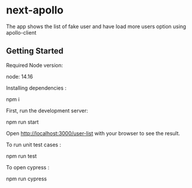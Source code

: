 # next-apollo

The app shows the list of fake user and have load more users option using apollo-client

## Getting Started

Required Node version:

node: 14.16



Installing dependencies :

npm i



First, run the development server:

npm run start

Open [http://localhost:3000/user-list](http://localhost:3000/user-list) with your browser to see the result.



To run unit test cases :

npm run test



To open cypress :

npm run cypress
